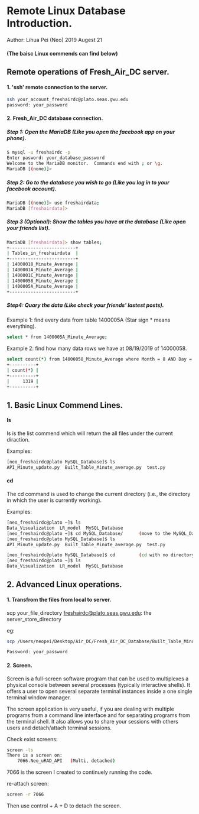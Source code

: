 # Remote Linux Database Introduction. 
Author: Lihua Pei (Neo)
2019 Augest 21

#### (The baisc Linux commends can find below)

## Remote operations of Fresh_Air_DC server.

#### 1. 'ssh' remote connection to the server.

```bash
ssh your_account_freshairdc@plato.seas.gwu.edu
password: your_password
```

#### 2. Fresh_Air_DC database connection.

##### Step 1: Open the MariaDB (Like you open the facebook app on your phone).
```bash
$ mysql -u freshairdc -p 
Enter pasword: your_database_password
Welcome to the MariaDB monitor.  Commands end with ; or \g.
MariaDB [(none)]> 
```

##### Step 2: Go to the database you wish to go (Like you log in to your facebook account).
```bash
MariaDB [(none)]> use freshairdata;
MariaDB [freshairdata]>
```

##### Step 3 (Optional): Show the tables you have at the database (Like open your friends list).
```bash
MariaDB [freshairdata]> show tables;
+-------------------------+
| Tables_in_freshairdata  |
+-------------------------+
| 14000018_Minute_Average |
| 1400001A_Minute_Average |
| 1400001C_Minute_Average |
| 14000058_Minute_Average |
| 1400005A_Minute_Average |
+-------------------------+
```
##### Step4: Quary the data (Like check your friends' lastest posts).

Example 1: find every data from table 1400005A (Star sign * means everything).
```bash
select * from 1400005A_Minute_Average;
```


Example 2: find how many data rows we have at 08/19/2019 of 14000058.
```bash
select count(*) from 14000058_Minute_Average where Month = 8 AND Day = 19;
+----------+
| count(*) |
+----------+
|     1319 |
+----------+

```



## 1. Basic Linux Commend Lines.

#### ls

ls is the list commend which will return the all files under the current diraction.

Examples:
```bash
[neo_freshairdc@plato MySQL_Database]$ ls
API_Minute_update.py  Built_Table_Minute_average.py  test.py
```

#### cd

The cd command is used to change the current directory (i.e., the directory in which the user is currently working). 

Examples:
```bash
[neo_freshairdc@plato ~]$ ls
Data_Visualization  LR_model  MySQL_Database
[neo_freshairdc@plato ~]$ cd MySQL_Database/      (move to the MySQL_Database file)
[neo_freshairdc@plato MySQL_Database]$ ls
API_Minute_update.py  Built_Table_Minute_average.py  test.py

[neo_freshairdc@plato MySQL_Database]$ cd         (cd with no directory will return to the root)
[neo_freshairdc@plato ~]$ ls
Data_Visualization  LR_model  MySQL_Database
```
## 2. Advanced Linux operations.

#### 1. Transfrom the files from local to server.

scp your_file_directory freshairdc@plato.seas.gwu.edu: the server_store_directory

eg:
```bash
scp /Users/neopei/Desktop/Air_DC/Fresh_Air_DC_Database/Built_Table_Minute_average.py neo_freshairdc@plato.seas.gwu.edu:/home/neo_freshairdc/MySQL_Database

Password: your_password
```

#### 2. Screen.

Screen is a full-screen software program that can be used to multiplexes a physical console between several processes (typically interactive shells). It offers a user to open several separate terminal instances inside a one single terminal window manager.

The screen application is very useful, if you are dealing with multiple programs from a command line interface and for separating programs from the terminal shell. It also allows you to share your sessions with others users and detach/attach terminal sessions.

Check exist screens:
```bash
screen -ls
There is a screen on:
	7066.Neo_uRAD_API	(Multi, detached)
```
7066 is the screen I created to continuely running the code.

re-attach screen:
```bash
screen -r 7066
```
Then use control + A + D to detach the screen.




